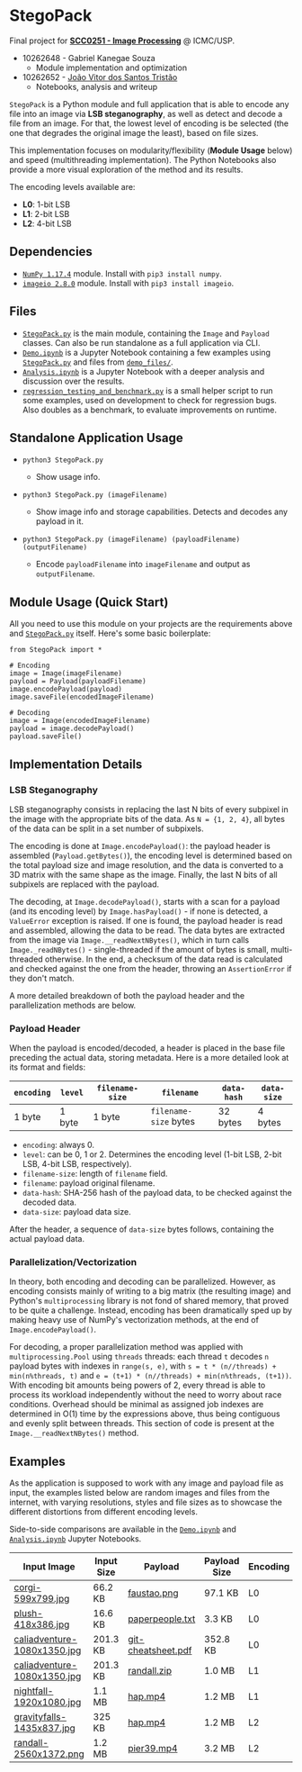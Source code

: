 # StegoPack

Final project for **[SCC0251 - Image Processing](https://uspdigital.usp.br/jupiterweb/jupDisciplina?sgldis=SCC0251)** @ ICMC/USP.

* 10262648 - Gabriel Kanegae Souza
  * Module implementation and optimization
* 10262652 - [João Vitor dos Santos Tristão](http://github.com/jtristao/)
  * Notebooks, analysis and writeup

`StegoPack` is a Python module and full application that is able to encode any file into an image via **LSB steganography**, as well as detect and decode a file from an image. For that, the lowest level of encoding is be selected (the one that degrades the original image the least), based on file sizes.

This implementation focuses on modularity/flexibility (**Module Usage** below) and speed (multithreading implementation). The Python Notebooks also provide a more visual exploration of the method and its results.

The encoding levels available are:

* **L0**: 1-bit LSB
* **L1**: 2-bit LSB
* **L2**: 4-bit LSB

## Dependencies

- [`NumPy 1.17.4`](https://numpy.org/) module. Install with `pip3 install numpy`.
- [`imageio 2.8.0`](https://pypi.org/project/imageio/) module. Install with `pip3 install imageio`.

## Files

* [`StegoPack.py`](StegoPack.py) is the main module, containing the `Image` and `Payload` classes. Can also be run standalone as a full application via CLI.
* [`Demo.ipynb`](Demo.ipynb) is a Jupyter Notebook containing a few examples using [`StegoPack.py`](StegoPack.py) and files from [`demo_files/`](demo_files/).
* [`Analysis.ipynb`](Analysis.ipynb) is a Jupyter Notebook with a deeper analysis and discussion over the results.
* [`regression_testing_and_benchmark.py`](regression_testing_and_benchmark.py) is a small helper script to run some examples, used on development to check for regression bugs. Also doubles as a benchmark, to evaluate improvements on runtime.

## Standalone Application Usage

* `python3 StegoPack.py`
  * Show usage info.

* `python3 StegoPack.py (imageFilename)`
  * Show image info and storage capabilities. Detects and decodes any payload in it.

* `python3 StegoPack.py (imageFilename) (payloadFilename) (outputFilename)`
  * Encode `payloadFilename` into `imageFilename` and output as `outputFilename`.

## Module Usage (Quick Start)

All you need to use this module on your projects are the requirements above and [`StegoPack.py`](StegoPack.py) itself. Here's some basic boilerplate:

```python3
from StegoPack import *

# Encoding
image = Image(imageFilename)
payload = Payload(payloadFilename)
image.encodePayload(payload)
image.saveFile(encodedImageFilename)

# Decoding
image = Image(encodedImageFilename)
payload = image.decodePayload()
payload.saveFile()
```

## Implementation Details

### LSB Steganography

LSB steganography consists in replacing the last N bits of every subpixel in the image with the appropriate bits of the data. As `N = {1, 2, 4}`, all bytes of the data can be split in a set number of subpixels.

The encoding is done at `Image.encodePayload()`: the payload header is assembled (`Payload.getBytes()`), the encoding level is determined based on the total payload size and image resolution, and the data is converted to a 3D matrix with the same shape as the image. Finally, the last N bits of all subpixels are replaced with the payload.

The decoding, at `Image.decodePayload()`, starts with a scan for a payload (and its encoding level) by `Image.hasPayload()` - if none is detected, a `ValueError` exception is raised. If one is found, the payload header is read and assembled, allowing the data to be read. The data bytes are extracted from the image via `Image.__readNextNBytes()`, which in turn calls `Image._readNBytes()` - single-threaded if the amount of bytes is small, multi-threaded otherwise. In the end, a checksum of the data read is calculated and checked against the one from the header, throwing an `AssertionError` if they don't match.

A more detailed breakdown of both the payload header and the parallelization methods are below.

### Payload Header

When the payload is encoded/decoded, a header is placed in the base file preceding the actual data, storing metadata. Here is a more detailed look at its format and fields:

|`encoding`|`level`|`filename-size`|`filename`|`data-hash`|`data-size`|
|-|-|-|-|-|-|
|1 byte|1 byte|1 byte|`filename-size` bytes|32 bytes|4 bytes|

* `encoding`: always 0.
* `level`: can be 0, 1 or 2. Determines the encoding level (1-bit LSB, 2-bit LSB, 4-bit LSB, respectively).
* `filename-size`: length of `filename` field.
* `filename`: payload original filename.
* `data-hash`: SHA-256 hash of the payload data, to be checked against the decoded data.
* `data-size`: payload data size.

After the header, a sequence of `data-size` bytes follows, containing the actual payload data.

### Parallelization/Vectorization

In theory, both encoding and decoding can be parallelized. However, as encoding consists mainly of writing to a big matrix (the resulting image) and Python's `multiprocessing` library is not fond of shared memory, that proved to be quite a challenge. Instead, encoding has been dramatically sped up by making heavy use of NumPy's vectorization methods, at the end of `Image.encodePayload()`.

For decoding, a proper parallelization method was applied with `multiprocessing.Pool` using `threads` threads: each thread `t` decodes `n` payload bytes with indexes in `range(s, e)`, with `s = t * (n//threads) + min(n%threads, t)` and `e = (t+1) * (n//threads) + min(n%threads, (t+1))`. With encoding bit amounts being powers of 2, every thread is able to process its workload independently without the need to worry about race conditions. Overhead should be minimal as assigned job indexes are determined in O(1) time by the expressions above, thus being contiguous and evenly split between threads. This section of code is present at the `Image.__readNextNBytes()` method.

## Examples

As the application is supposed to work with any image and payload file as input, the examples listed below are random images and files from the internet, with varying resolutions, styles and file sizes as to showcase the different distortions from different encoding levels.

Side-to-side comparisons are available in the [`Demo.ipynb`](Demo.ipynb) and [`Analysis.ipynb`](Analysis.ipynb) Jupyter Notebooks.

Input Image | Input Size | Payload | Payload Size | Encoding | Output Image | Output Size
-|-|-|-|-|-|-|
[corgi-599x799.jpg](demo_files/corgi-599x799.jpg) | 66.2 KB | [faustao.png](demo_files/payloads/faustao.png) | 97.1 KB | L0 | [corgi-L0.png](demo_files/encoded/corgi-L0.png) | 671 KB
[plush-418x386.jpg](demo_files/plush-418x386.jpg) | 16.6 KB | [paperpeople.txt](demo_files/payloads/paperpeople.txt) | 3.3 KB | L0 | [plush-L0.png](demo_files/encoded/plush-L0.png) | 156 KB
[caliadventure-1080x1350.jpg](demo_files/caliadventure-1080x1350.jpg) | 201.3 KB | [git-cheatsheet.pdf](demo_files/payloads/git-cheatsheet.pdf) | 352.8 KB | L0 | [caliadventure-L0.png](demo_files/encoded/caliadventure-L0.png) | 2.1 MB
[caliadventure-1080x1350.jpg](demo_files/caliadventure-1080x1350.jpg) | 201.3 KB | [randall.zip](demo_files/payloads/randall.zip) | 1.0 MB | L1 | [caliadventure-L1.png](demo_files/encoded/caliadventure-L1.png) | 2.5 MB
[nightfall-1920x1080.jpg](demo_files/nightfall-1920x1080.jpg) | 1.1 MB | [hap.mp4](demo_files/payloads/hap.mp4) | 1.2 MB | L1 | [nightfall-L1.png](demo_files/encoded/nightfall-L1.png) | 2.8 MB
[gravityfalls-1435x837.jpg](demo_files/gravityfalls-1435x837.jpg) | 325 KB | [hap.mp4](demo_files/payloads/hap.mp4) | 1.2 MB | L2 | [gravityfalls-L2.png](demo_files/encoded/gravityfalls-L2.png) | 2.0 MB
[randall-2560x1372.png](demo_files/randall-2560x1372.png) | 1.2 MB | [pier39.mp4](demo_files/payloads/pier39.mp4) | 3.2 MB | L2 | [randall-L2.png](demo_files/encoded/randall-L2.png) | 4.3 MB